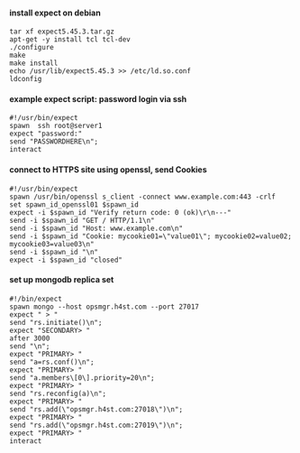 #### install expect on debian

```
tar xf expect5.45.3.tar.gz
apt-get -y install tcl tcl-dev
./configure
make
make install
echo /usr/lib/expect5.45.3 >> /etc/ld.so.conf
ldconfig
```

#### example expect script: password login via ssh
```
#!/usr/bin/expect
spawn  ssh root@server1
expect "password:"
send "PASSWORDHERE\n";
interact
```

#### connect to HTTPS site using openssl, send Cookies

```
#!/usr/bin/expect
spawn /usr/bin/openssl s_client -connect www.example.com:443 -crlf
set spawn_id_openssl01 $spawn_id
expect -i $spawn_id "Verify return code: 0 (ok)\r\n---"
send -i $spawn_id "GET / HTTP/1.1\n"
send -i $spawn_id "Host: www.example.com\n"
send -i $spawn_id "Cookie: mycookie01=\"value01\"; mycookie02=value02; mycookie03=value03\n"
send -i $spawn_id "\n"
expect -i $spawn_id "closed"
```


#### set up mongodb replica set

```
#!/bin/expect
spawn mongo --host opsmgr.h4st.com --port 27017
expect " > "
send "rs.initiate()\n";
expect "SECONDARY> "
after 3000
send "\n";
expect "PRIMARY> "
send "a=rs.conf()\n";
expect "PRIMARY> "
send "a.members\[0\].priority=20\n";
expect "PRIMARY> "
send "rs.reconfig(a)\n";
expect "PRIMARY> "
send "rs.add(\"opsmgr.h4st.com:27018\")\n";
expect "PRIMARY> "
send "rs.add(\"opsmgr.h4st.com:27019\")\n";
expect "PRIMARY> "
interact
```

